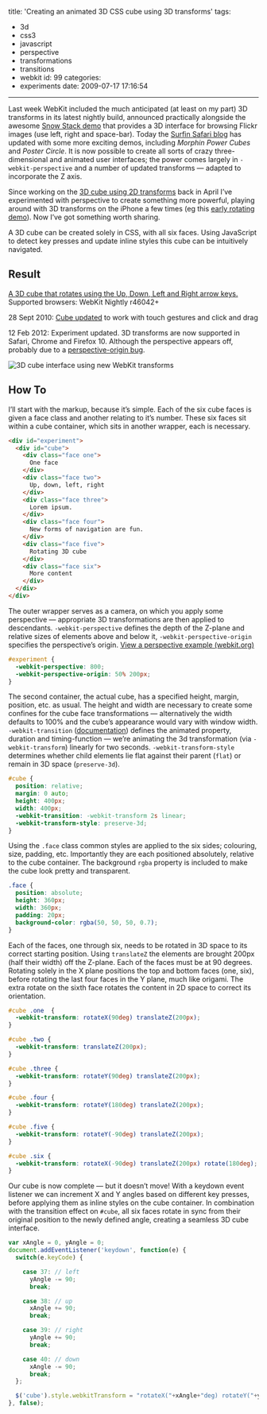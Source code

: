 title: 'Creating an animated 3D CSS cube using 3D transforms'
tags:
  - 3d
  - css3
  - javascript
  - perspective
  - transformations
  - transitions
  - webkit
id: 99
categories:
  - experiments
date: 2009-07-17 17:16:54
---

Last week WebKit included the much anticipated (at least on my part) 3D transforms in its latest nightly build, announced practically alongside the awesome [Snow Stack demo](http://www.satine.org/research/webkit/snowleopard/snowstack.html) that provides a 3D interface for browsing Flickr images (use left, right and space-bar). Today the [Surfin Safari blog](http://webkit.org/blog/386/3d-transforms/) has updated with some more exciting demos, including _Morphin Power Cubes_ and _Poster Circle_. It is now possible to create all sorts of crazy three-dimensional and animated user interfaces; the power comes largely in `-webkit-perspective` and a number of updated transforms — adapted to incorporate the Z axis.

Since working on the [3D cube using 2D transforms](/2009-04/3d-cube-using-css-transformations/) back in April I’ve experimented with perspective to create something more powerful, playing around with 3D transforms on the iPhone a few times (eg this [early rotating demo](/experiments/perspective/)). Now I’ve got something worth sharing.

A 3D cube can be created solely in CSS, with all six faces. Using JavaScript to detect key presses and update inline styles this cube can be intuitively navigated.

## Result

[A 3D cube that rotates using the Up, Down, Left and Right arrow keys.](/experiments/cube-3d/)
Supported browsers: WebKit Nightly r46042+

<time datetime="2010-09-28">28 Sept 2010</time>: [Cube updated](http://www.paulrhayes.com/2010-09/3d-css-cube-ii-touch-gestures-click-and-drag/) to work with touch gestures and click and drag</a>

<time datetime="2012-02-12">12 Feb 2012</time>: Experiment updated. 3D transforms are now supported in Safari, Chrome and Firefox 10\. Although the perspective appears off, probably due to a [perspective-origin bug](https://bugzilla.mozilla.org/show_bug.cgi?id=726397).

![3D cube interface using new WebKit transforms](http://host.trivialbeing.org/up/fofr-online-20090717-3d-cube.jpg)

## How To

I’ll start with the markup, because it’s simple. Each of the six cube faces is given a face class and another relating to it’s number. These six faces sit within a cube container, which sits in another wrapper, each is necessary.

```html
<div id="experiment">
  <div id="cube">
    <div class="face one">
      One face
    </div>
    <div class="face two">
      Up, down, left, right
    </div>
    <div class="face three">
      Lorem ipsum.
    </div>
    <div class="face four">
      New forms of navigation are fun.
    </div>
    <div class="face five">
      Rotating 3D cube
    </div>
    <div class="face six">
      More content
    </div>
  </div>
</div>
```

The outer wrapper serves as a camera, on which you apply some perspective — appropriate 3D transformations are then applied to descendants. `-webkit-perspective` defines the depth of the Z-plane and relative sizes of elements above and below it, `-webkit-perspective-origin` specifies the perspective’s origin. [View a perspective example (webkit.org)](http://webkit.org/blog-files/3d-transforms/perspective-by-example.html)

```css
#experiment {
  -webkit-perspective: 800;
  -webkit-perspective-origin: 50% 200px;
}
```

The second container, the actual cube, has a specified height, margin, position, etc. as usual. The height and width are necessary to create some confines for the cube face transformations — alternatively the width defaults to 100% and the cube’s appearance would vary with window width. `-webkit-transition` ([documentation](http://www.w3.org/TR/css3-transitions/)) defines the animated property, duration and timing-function — we’re animating the 3d transformation (via `-webkit-transform`) linearly for two seconds. `-webkit-transform-style` determines whether child elements lie flat against their parent (`flat`) or remain in 3D space (`preserve-3d`).

```css
#cube {
  position: relative;
  margin: 0 auto;
  height: 400px;
  width: 400px;
  -webkit-transition: -webkit-transform 2s linear;
  -webkit-transform-style: preserve-3d;
}
```

Using the `.face` class common styles are applied to the six sides; colouring, size, padding, etc. Importantly they are each positioned absolutely, relative to the cube container. The background `rgba` property is included to make the cube look pretty and transparent.

```css
.face {
  position: absolute;
  height: 360px;
  width: 360px;
  padding: 20px;
  background-color: rgba(50, 50, 50, 0.7);
}
```

Each of the faces, one through six, needs to be rotated in 3D space to its correct starting position. Using `translateZ` the elements are brought 200px (half their width) off the Z-plane. Each of the faces must be at 90 degrees. Rotating solely in the X plane positions the top and bottom faces (one, six), before rotating the last four faces in the Y plane, much like origami. The extra rotate on the sixth face rotates the content in 2D space to correct its orientation.

```css
#cube .one  {
  -webkit-transform: rotateX(90deg) translateZ(200px);
}

#cube .two {
  -webkit-transform: translateZ(200px);
}

#cube .three {
  -webkit-transform: rotateY(90deg) translateZ(200px);
}

#cube .four {
  -webkit-transform: rotateY(180deg) translateZ(200px);
}

#cube .five {
  -webkit-transform: rotateY(-90deg) translateZ(200px);
}

#cube .six {
  -webkit-transform: rotateX(-90deg) translateZ(200px) rotate(180deg);
}
```

Our cube is now complete — but it doesn’t move! With a keydown event listener we can increment X and Y angles based on different key presses, before applying them as inline styles on the cube container. In combination with the transition effect on `#cube`, all six faces rotate in sync from their original position to the newly defined angle, creating a seamless 3D cube interface.

```js
var xAngle = 0, yAngle = 0;
document.addEventListener('keydown', function(e) {
  switch(e.keyCode) {

    case 37: // left
      yAngle -= 90;
      break;

    case 38: // up
      xAngle += 90;
      break;

    case 39: // right
      yAngle += 90;
      break;

    case 40: // down
      xAngle -= 90;
      break;
  };

  $('cube').style.webkitTransform = "rotateX("+xAngle+"deg) rotateY("+yAngle+"deg)";
}, false);
```
